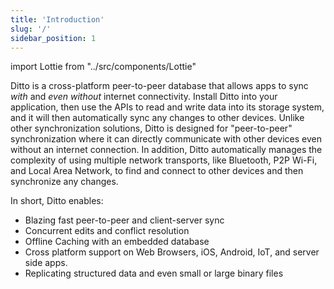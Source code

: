 ```yaml
---
title: 'Introduction'
slug: '/'
sidebar_position: 1
---
```


import Lottie from "../src/components/Lottie"

Ditto is a cross-platform peer-to-peer database that allows apps to sync _with_ and _even without_ internet connectivity. 
Install Ditto into your application, then use the APIs to read and write data into its storage system, and it will then automatically sync any changes to other devices. Unlike other synchronization solutions, Ditto is designed for "peer-to-peer" synchronization where it can directly communicate with other devices even without an internet connection. In addition, Ditto automatically manages the complexity of using multiple network transports, like Bluetooth, P2P Wi-Fi, and Local Area Network, to find and connect to other devices and then synchronize any changes.

In short, Ditto enables:

* Blazing fast peer-to-peer and client-server sync
* Concurrent edits and conflict resolution
* Offline Caching with an embedded database 
* Cross platform support on Web Browsers, iOS, Android, IoT, and server side apps.
* Replicating structured data and even small or large binary files

<Lottie path="/animations/intro/data.json" />